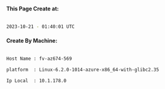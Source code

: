 
   
#### This Page Create at:

```bash

2023-10-21 - 01:40:01 UTC

```

#### Create By Machine:

```bash

Host Name : fv-az674-569

platform  : Linux-6.2.0-1014-azure-x86_64-with-glibc2.35

Ip Local  : 10.1.178.0

```

